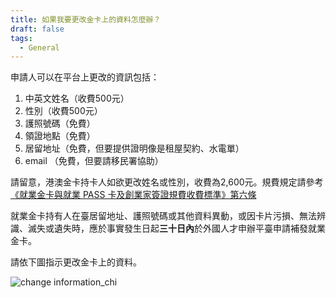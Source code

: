 ```yaml
---
title: 如果我要更改金卡上的資料怎麼辦？
draft: false
tags:
  - General
---
```

申請人可以在平台上更改的資訊包括：

1. 中英文姓名（收費500元）
2. 性別（收費500元）
3. 護照號碼（免費）
4. 領證地點（免費）
5. 居留地址（免費，但要提供證明像是租屋契約、水電單）
6. email （免費，但要請移民署協助）

請留意，港澳金卡持卡人如欲更改姓名或性別，收費為2,600元。規費規定請參考[《就業金卡與就業 PASS 卡及創業家簽證規費收費標準》第六條](https://law.moj.gov.tw/LawClass/LawSingle.aspx?pcode=D0080205&flno=6 "至就業金卡與就業 PASS 卡及創業家簽證規費收費標準")

就業金卡持有人在臺居留地址、護照號碼或其他資料異動，或因卡片污損、無法辨識、滅失或遺失時，應於事實發生日起**三十日內**於外國人才申辦平臺申請補發就業金卡。

請依下圖指示更改金卡上的資料。

![change information_chi](/cms-uploads/change-information中.png)